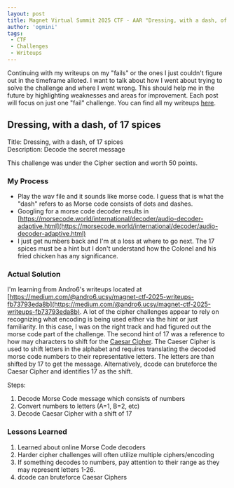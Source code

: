 ```yaml
---
layout: post
title: Magnet Virtual Summit 2025 CTF - AAR "Dressing, with a dash, of 17 spices"
author: 'ogmini'
tags:
 - CTF 
 - Challenges
 - Writeups
---
```


Continuing with my writeups on my "fails" or the ones I just couldn't figure out in the timeframe alloted. I want to talk about how I went about trying to solve the challenge and where I went wrong. This should help me in the future by highlighting weaknesses and areas for improvement. Each post will focus on just one "fail" challenge. You can find all my writeups [here](https://ogmini.github.io/ctf).

## Dressing, with a dash, of 17 spices

Title: Dressing, with a dash, of 17 spices    
Description: Decode the secret message

This challenge was under the Cipher section and worth 50 points.  

### My Process

- Play the wav file and it sounds like morse code. I guess that is what the "dash" refers to as Morse code consists of dots and dashes.
- Googling for a morse code decoder results in [https://morsecode.world/international/decoder/audio-decoder-adaptive.html](https://morsecode.world/international/decoder/audio-decoder-adaptive.html)
- I just get numbers back and I'm at a loss at where to go next. The 17 spices must be a hint but I don't understand how the Colonel and his fried chicken has any significance. 
    
### Actual Solution

I'm learning from Andro6's writeups located at [https://medium.com/@andro6.ucsy/magnet-ctf-2025-writeups-fb73793eda8b](https://medium.com/@andro6.ucsy/magnet-ctf-2025-writeups-fb73793eda8b). A lot of the cipher challenges appear to rely on recognizing what encoding is being used either via the hint or just familiarity. In this case, I was on the right track and had figured out the morse code part of the challenge. The second hint of 17 was a reference to how may characters to shift for the [Caesar Cipher](https://www.dcode.fr/caesar-cipher). The Caeser Cipher is used to shift letters in the alphabet and requires translating the decoded morse code numbers to their representative letters. The letters are than shifted by 17 to get the message. Alternatively, dcode can bruteforce the Caesar Cipher and identifies 17 as the shift.   

Steps:
1. Decode Morse Code message which consists of numbers
2. Convert numbers to letters (A=1, B=2, etc)
3. Decode Caesar Cipher with a shift of 17

### Lessons Learned

1. Learned about online Morse Code decoders
2. Harder cipher challenges will often utilize multiple ciphers/encoding
3. If something decodes to numbers, pay attention to their range as they may represent letters 1-26.
4. dcode can bruteforce Caesar Ciphers
